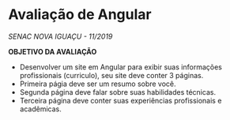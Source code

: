 # Avaliação de Angular
<i>SENAC NOVA IGUAÇU - 11/2019 </i>

**OBJETIVO DA AVALIAÇÃO**
- Desenvolver um site em Angular para exibir suas informações profissionais (curriculo), seu site deve conter 3 páginas.
- Primeira págia deve ser um resumo sobre você.
- Segunda página deve falar sobre suas habilidades técnicas.
- Terceira página deve conter suas experiências profissionais e acadêmicas.
